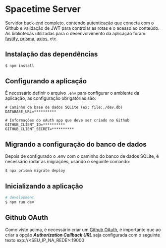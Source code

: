 # Spacetime Server
Servidor back-end completo, contendo autenticação que conecta com o Github e validação de JWT para controlar as rotas e o acesso ao conteúdo. As bibliotecas utilizadas para o desenvolvimento da aplicação foram: [fastify](https://www.fastify.io/), [prisma](https://www.prisma.io/docs/concepts/components/prisma-client), [axios](https://www.npmjs.com/package/axios), etc.
## Instalação das dependências
```bash
$ npm install
```
## Configurando a aplicação
É necessário definir o arquivo `.env` para configurar o ambiente da aplicação, as configuração obrigatórias são:
```.env
# Caminho da base de dados SQLite (ex: file:./dev.db)
DATABASE_URL=**********

# Informações do oAuth app que deve ser criado no Github
GITHUB_CLIENT_ID=**********
GITHUB_CLIENT_SECRET=**********
```
## Migrando a configuração do banco de dados
Depois de configurado o .env com o caminho do banco de dados SQLite, é necessário rodar as migrações, usando o seguinte comando:
```bash
$ npx prisma migrate deploy
```
## Inicializando a aplicação
```bash
# development
$ npm run dev
```
## Github OAuth
Como visto acima, é necessário criar um [Github OAuth](https://docs.github.com/pt/apps/oauth-apps/building-oauth-apps/authorizing-oauth-apps), é importante que ao criar a opção ***Authorization Callback URL*** seja configurada com o seguinte texto exp://<SEU_IP_NA_REDE>:19000

